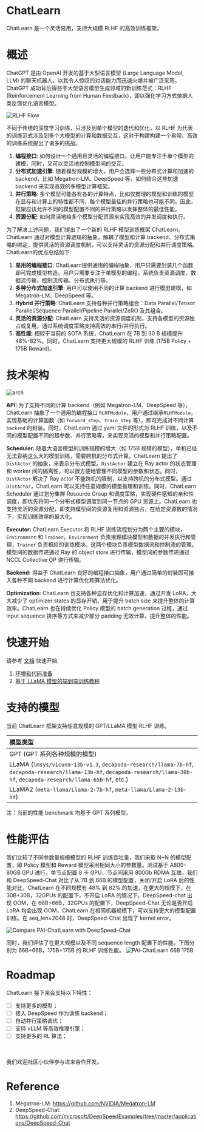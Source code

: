 # ChatLearn

ChatLearn 是一个灵活易用，支持大规模 RLHF 的高效训练框架。

# 概述

ChatGPT 是由 OpenAI 开发的基于大型语言模型 (Large Language Model, LLM) 的聊天机器人，以其令人惊叹的对话能力而迅速火爆并被广泛采用。ChatGPT 成功背后得益于大型语言模型生成领域的新训练范式：RLHF (Reinforcement Learning from Human Feedback)，即以强化学习方式依据人类反馈优化语言模型。

![RLHF Flow](../images/rlhf.png)

不同于传统的深度学习训练，只涉及到单个模型的迭代和优化，以 RLHF 为代表的训练范式涉及到多个大模型的计算和数据交互，这对于构建构建一个易用、高效的训练系统提出了诸多的挑战。
1. **编程接口**: 如何设计一个通用且灵活的编程接口，让用户能专注于单个模型的建模，同时，又可以灵活地控制模型间的交互。
2. **分布式加速引擎**: 随着模型规模的增大，用户会选择一些分布式计算和加速的 backend，比如 Megatron-LM、DeepSpeed 等，如何结合这些加速 backend 来实现高效的多模型计算框架。
3. **并行策略**: 多个模型可能各有各的计算特点，比如仅推理的模型和训练的模型在显存和计算上的特性都不同，每个模型最佳的并行策略也可能不同。因此，框架应该允许不同的模型配置不同的并行策略以发挥整体的最佳性能。
4. **资源分配**: 如何灵活地给多个模型分配资源来实现高效的并发调度和执行。

为了解决上述问题，我们提出了一个新的 RLHF 模型训练框架 ChatLearn。ChatLearn 通过对模型计算逻辑的抽象，解耦了模型和计算 backend、分布式策略的绑定，提供灵活的资源调度机制，可以支持灵活的资源分配和并行调度策略。ChatLearn的优点总结如下:
1. **易用的编程接口**: ChatLearn提供通用的编程抽象，用户只需要封装几个函数即可完成模型构造。用户只需要专注于单模型的编程，系统负责资源调度、数据流传输、控制流传输、分布式执行等。
2. **多种分布式加速引擎**: 用户可以使用不同的计算 backend 进行模型建模，如 Megatron-LM、DeepSpeed 等。
3. **Hybrid 并行策略**: ChatLearn 支持各种并行策略组合：Data Parallel/Tensor Parallel/Sequence Parallel/Pipeline Parallel/ZeRO 及其组合。
4. **灵活的资源分配**: ChatLearn 支持灵活的资源调度机制，支持各模型的资源独占或复用，通过系统调度策略支持高效的串行/并行执行。
5. **高性能**: 相较于当前的 SOTA 系统，ChatLearn 在 7B 到 30 B 规模提升 48%-82%。同时，ChatLearn 支持更大规模的 RLHF 训练 (175B Policy + 175B Reward)。

# 技术架构

![arch](../images/arch.jpg)

**API:** 为了支持不同的计算 backend（例如 Megatron-LM、DeepSpeed 等），ChatLearn 抽象了一个通用的编程接口 `RLHFModule`，用户通过继承`RLHFModule`，实现基础的计算函数（如 `forward_step`、`train_step` 等），即可完成对不同计算 `backend` 的封装。同时，ChatLearn 通过 yaml 文件的形式为 RLHF 训练，以及不同的模型配置不同的超参数、并行策略等，来实现灵活的模型和并行策略配置。

**Scheduler:** 随着大语言模型的训练规模的增大（如 175B 规模的模型），单机已经无法容纳这么大的模型训练，需要跨机的分布式计算。ChatLearn 提出了 `DistActor` 的抽象，来表示分布式模型。`DistActor` 建立在 Ray actor 的状态管理和 worker 间的隔离性，可以很方便地管理不同模型的参数和状态。同时，`DistActor` 解决了 Ray actor 不能跨机的限制，以支持跨机的分布式模型。通过 `DistActor`，ChatLearn 可以支持任意规模的模型推理和训练。同时，ChatLearn Scheduler 通过划分集群 Resource Group 和调度策略，实现硬件感知的亲和性调度，即优先将同一个分布式模型调度到同一节点的 GPU 资源上。ChatLearn 也支持灵活的资源分配，即支持模型间的资源复用和资源独占，在给定资源数的情况下，实现训练效率的最大化。

**Executor:** ChatLearn Executor 将 RLHF 训练流程划分为两个主要的模块，`Environment` 和 `Trainer`。`Environment` 负责推理模块模型和数据的并发执行和管理，`Trainer` 负责相应的训练模块。这两个模块负责模型数据流和控制流的管理。模型间的数据传递通过 Ray 的 object store 进行传输，模型间的参数传递通过 NCCL Collective OP 进行传输。

**Backend:** 得益于 ChatLearn 良好的编程接口抽象，用户通过简单的封装即可接入各种不同 backend 进行计算优化和算法优化。

**Optimization**: ChatLearn 也支持各种显存优化和计算加速，通过开发 LoRA，大大减少了 optimizer states 的显存开销，用于提升 batch size 来提升整体的计算效率。ChatLearn 也在持续优化 Policy 模型的 batch generation 过程，通过 input sequence 排序等方式来减少部分 padding 无效计算，提升整体的性能。


# 快速开始

请参考 [文档](https://chatlearn.readthedocs.io/zh/latest/) 快速开始.

1. [环境和代码准备](installation.md)
2. [基于 LLaMA 模型的端到端训练教程](tutorial.md)

# 支持的模型

当前 ChatLearn 框架支持任意规模的 GPT/LLaMA 模型 RLHF 训练。

| 模型类型                                                                                                                                                                         |
|:-----------------------------------------------------------------------------------------------------------------------------------------------------------------------------|
| GPT (GPT 系列各种规模的模型)                                                                                                                                                          |
| LLaMA (`lmsys/vicuna-13b-v1.3`, `decapoda-research/llama-7b-hf`, `decapoda-research/llama-13b-hf`, `decapoda-research/llama-30b-hf`, `decapoda-research/llama-65b-hf`, etc.) |
| LLaMA2 (`meta-llama/Llama-2-7b-hf`, `meta-llama/Llama-2-13b-hf`)                                                                                                             |

注：当前的性能 benchmark 均基于 GPT 系列模型。

# 性能评估

我们比较了不同参数量规模模型的 RLHF 训练吞吐量，我们采取 N+N 的模型配置，即 Policy 模型和 Reward 模型采用相同大小的参数量。测试基于 A800-80GB GPU 进行，单节点配置 8 卡 GPU，节点间采用 800Gb RDMA 互联。我们和 DeepSpeed-Chat 对比了从 7B 到 66B 的模型配置，关闭/开启 LoRA 后的性能对比，ChatLearn 在不同规模有 48% 到 82% 的加速，在更大的规模下，在 30B+30B，32GPUs 的配置下，不开启 LoRA 的情况下，DeepSpeed-chat 出现 OOM，在 66B+66B，32GPUs 的配置下，DeepSpeed-Chat 无论是否开启 LoRA 均会出现 OOM，ChatLearn 在相同机器规模下，可以支持更大的模型配置训练。在 seq_len=2048 时，DeepSpeed-Chat 出现了 kernel error。

![Compare PAI-ChatLearn with DeepSpeed-Chat](../images/gpt-perf-cmp.png)

同时，我们评估了在更大规模以及不同 sequence length 配置下的性能。下图分别为 66B+66B，175B+175B 的 RLHF 训练性能。
![PAI-ChatLearn 66B 175B](../images/gpt-perf-66-175.png)

# Roadmap

ChatLearn 接下来会支持以下特性：
- [ ] 支持更多的模型；
- [ ] 接入 DeepSpeed 作为训练 backend；
- [ ] 自动并行策略调优；
- [ ] 支持 vLLM 等高效推理引擎；
- [ ] 支持更多的 RL 算法；

<br><br>
我们欢迎社区小伙伴参与进来合作开发。

# Reference

1. Megatron-LM: https://github.com/NVIDIA/Megatron-LM
2. DeepSpeed-Chat: https://github.com/microsoft/DeepSpeedExamples/tree/master/applications/DeepSpeed-Chat
